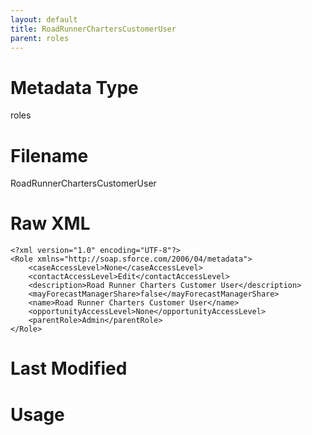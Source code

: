 ```yaml
---
layout: default
title: RoadRunnerChartersCustomerUser
parent: roles
---
```

# Metadata Type
roles


# Filename 
RoadRunnerChartersCustomerUser


# Raw XML
```
<?xml version="1.0" encoding="UTF-8"?>
<Role xmlns="http://soap.sforce.com/2006/04/metadata">
    <caseAccessLevel>None</caseAccessLevel>
    <contactAccessLevel>Edit</contactAccessLevel>
    <description>Road Runner Charters Customer User</description>
    <mayForecastManagerShare>false</mayForecastManagerShare>
    <name>Road Runner Charters Customer User</name>
    <opportunityAccessLevel>None</opportunityAccessLevel>
    <parentRole>Admin</parentRole>
</Role>
```


# Last Modified


# Usage
